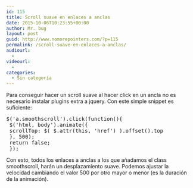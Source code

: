 ```yaml
---
id: 115
title: Scroll suave en enlaces a anclas
date: 2015-10-06T10:23:55+00:00
author: Mr. bug
layout: post
guid: http://www.nomorepointers.com/?p=115
permalink: /scroll-suave-en-enlaces-a-anclas/
audiourl:
  - 
videourl:
  - 
categories:
  - Sin categoría
---
```

Para conseguir hacer un scroll suave al hacer click en un ancla no es necesario instalar plugins extra a jquery. Con este simple snippet es suficiente:

<pre>$('a.smoothscroll').click(function(){
 $('html, body').animate({
 scrollTop: $( $.attr(this, 'href') ).offset().top
 }, 500);
 return false;
 });</pre>

Con esto, todos los enlaces a anclas a los que añadamos el class smoothscroll, harán un desplazamiento suave. Podemos ajustar la velocidad cambiando el valor 500 por otro mayor o menor (es la duración de la animación).